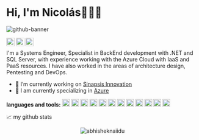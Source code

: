 # Hi, I'm Nicolás👋👨‍💻

![github-banner](https://user-images.githubusercontent.com/52359896/160258724-dfe0f413-c895-42e9-82b6-86928ba873c5.png)

<a href="https://www.instagram.com/nicovsandoval/">
  <img align="left" alt="Abhishek's Instagram" width="22px" src="https://raw.githubusercontent.com/hussainweb/hussainweb/main/icons/instagram.png" />
</a>
<a href="https://twitter.com/nicovsandoval">
  <img align="left" alt="Abhishek Naidu | Twitter" width="22px" src="https://raw.githubusercontent.com/peterthehan/peterthehan/master/assets/twitter.svg" />
</a>
<a href="https://www.linkedin.com/in/nicovsandoval/">
  <img align="left" alt="Abhishek's LinkedIN" width="22px" src="https://raw.githubusercontent.com/peterthehan/peterthehan/master/assets/linkedin.svg" />
</a>

<br/>

I'm a Systems Engineer, Specialist in BackEnd development with .NET and SQL Server, with experience working with the Azure Cloud with IaaS and PaaS resources. I have also worked in the areas of architecture design, Pentesting and DevOps.

- 🔭 I’m currently working on [Sinapsis Innovation](https://sinapsis.global/)
- 🌱 I am currently specializing in [Azure](https://azure.microsoft.com/es-es/)

**languages and tools:**
<code><img height="20" src="https://user-images.githubusercontent.com/52359896/160260158-84ac76a5-3b01-4ce8-ba27-82e65bfc1a8d.png"></code>
<code><img height="20" src="https://user-images.githubusercontent.com/52359896/160260166-4236f6c9-408a-44bf-a8df-a19f31798fb0.png"></code>
<code><img height="20" src="https://user-images.githubusercontent.com/52359896/160260168-ed901b1a-94b5-438d-a7ae-608af5f042d5.png"></code>
<code><img height="20" src="https://user-images.githubusercontent.com/52359896/160260176-63f9d732-e91f-4017-bd3b-df04d59d1816.png"></code>
<code><img height="20" src="https://user-images.githubusercontent.com/52359896/160260180-1c9e64c3-0022-4595-925b-2b127c53eec2.png"></code>
<code><img height="20" src="https://user-images.githubusercontent.com/52359896/160260184-6cbffa03-b75f-47f2-975c-eb180fff2779.png"></code>
<code><img height="20" src="https://user-images.githubusercontent.com/52359896/160260186-c7d73b65-31e3-4ef4-b01b-aba7fa2e2006.png"></code>
<code><img height="20" src="https://user-images.githubusercontent.com/52359896/160260187-58f49fa1-8032-482b-8bcf-047869addec0.png"></code>
<code><img height="20" src="https://user-images.githubusercontent.com/52359896/160260190-e072bb43-fe54-4db6-b29b-503f99213747.png"></code>
<code><img height="20" src="https://user-images.githubusercontent.com/52359896/160260191-82aa3ee5-2d6b-4b27-949d-013622d63fc8.png"></code>
<code><img height="20" src="https://user-images.githubusercontent.com/52359896/160260192-3c3cef7e-5637-42a5-8da7-f212cb4e4374.png"></code>
<code><img height="20" src="https://user-images.githubusercontent.com/52359896/160260193-3b1ab6e2-f011-444c-9462-0349e1e8d1bd.png"></code>

📈 my github stats

<p align="center"> <img src="https://github-readme-stats.vercel.app/api?username=nicovsandoval&show_icons=true&theme=gotham" alt="abhisheknaiidu" />
<!--
**nicovsandoval/nicovsandoval** is a ✨ _special_ ✨ repository because its `README.md` (this file) appears on your GitHub profile.

Here are some ideas to get you started:

- 🔭 I’m currently working on Sinapsis
- 🌱 I’m currently learning ...
- 👯 I’m looking to collaborate on ...
- 🤔 I’m looking for help with ...
- 💬 Ask me about ...
- 📫 How to reach me: ...
- 😄 Pronouns: ...
- ⚡ Fun fact: ...
-->

